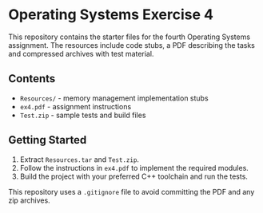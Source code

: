 # Operating Systems Exercise 4

This repository contains the starter files for the fourth Operating Systems
assignment. The resources include code stubs, a PDF describing the tasks and
compressed archives with test material.

## Contents
- `Resources/` - memory management implementation stubs
- `ex4.pdf` - assignment instructions
- `Test.zip` - sample tests and build files

## Getting Started
1. Extract `Resources.tar` and `Test.zip`.
2. Follow the instructions in `ex4.pdf` to implement the required modules.
3. Build the project with your preferred C++ toolchain and run the tests.

This repository uses a `.gitignore` file to avoid committing the PDF and any zip
archives.
